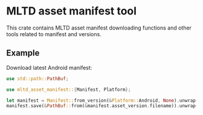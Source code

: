 # MLTD asset manifest tool

This crate contains MLTD asset manifest downloading functions and other tools related to
manifest and versions.

## Example

Download latest Android manifest:

```rust
use std::path::PathBuf;

use mltd_asset_manifest::{Manifest, Platform};

let manifest = Manifest::from_version(&Platform::Android, None).unwrap();
manifest.save(&PathBuf::from(&manifest.asset_version.filename)).unwrap();
```
